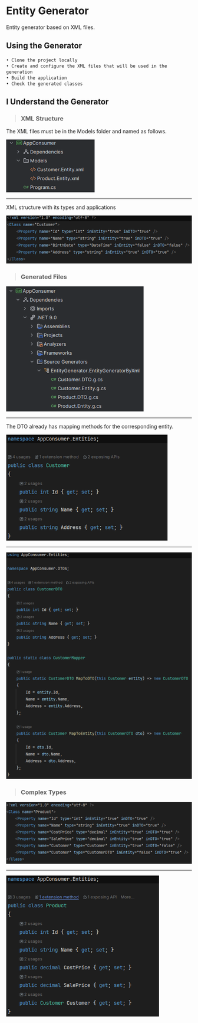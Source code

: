 # Entity Generator
Entity generator based on XML files.

## Using the Generator
```
• Clone the project locally
• Create and configure the XML files that will be used in the generation
• Build the application
• Check the generated classes
```

## I Understand the Generator
> ### XML Structure

 The XML files must be in the Models folder and named as follows.

![AppConsumer.png](Images/AppConsumer.png)

----
XML structure with its types and applications

![XmlFiles.png](Images/XmlFiles.png)

> ### Generated Files
![GeneratedFiles.png](Images/GeneratedFiles.png)

----
The DTO already has mapping methods for the corresponding entity.

![Entity.png](Images/Entity.png)

----

![Dto.png](Images/Dto.png)

> ### Complex Types
![XmlComplexType.png](Images/XmlComplexType.png)

----

![EntityComplexType.png](Images/EntityComplexType.png)

